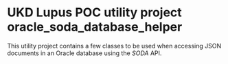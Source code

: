 # UKD Lupus POC utility project oracle\_soda\_database\_helper

This utility project contains a few classes to be used when accessing
JSON documents in an Oracle database using the *SODA* API.


